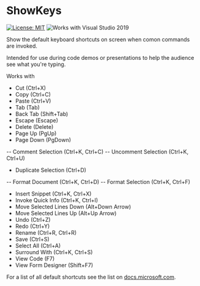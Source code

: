 # ShowKeys

[![License: MIT](https://img.shields.io/badge/License-MIT-green.svg)](LICENSE)
![Works with Visual Studio 2019](https://img.shields.io/static/v1.svg?label=VS&message=2019&color=5F2E96)

Show the default keyboard shortcuts on screen when comon commands are invoked.

Intended for use during code demos or presentations to help the audience see what you're typing.

Works with

- Cut (Ctrl+X)
- Copy (Ctrl+C)
- Paste (Ctrl+V)
- Tab (Tab)
- Back Tab (Shift+Tab)
- Escape (Escape)
- Delete (Delete)
- Page Up (PgUp)
- Page Down (PgDown)

-- Comment Selection (Ctrl+K, Ctrl+C)
-- Uncomment Selection (Ctrl+K, Ctrl+U)

- Duplicate Selection (Ctrl+D)

-- Format Document (Ctrl+K, Ctrl+D)
-- Format Selection (Ctrl+K, Ctrl+F)

- Insert Snippet (Ctrl+K, Ctrl+X)
- Invoke Quick Info (Ctrl+K, Ctrl+I)
- Move Selected Lines Down (Alt+Down Arrow)
- Move Selected Lines Up (Alt+Up Arrow)
- Undo (Ctrl+Z)
- Redo (Ctrl+Y)
- Rename (Ctrl+R, Ctrl+R)
- Save (Ctrl+S)
- Select All (Ctrl+A)
- Surround With (Ctrl+K, Ctrl+S)
- View Code (F7)
- View Form Designer (Shift+F7)

For a list of all default shortcuts see the list on [docs.microsoft.com](https://docs.microsoft.com/en-us/visualstudio/ide/default-keyboard-shortcuts-in-visual-studio?view=vs-2019).
